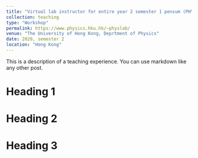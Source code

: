 ```yaml
---
title: "Virtual lab instructor for entire year 2 semester 1 pensum (PHYS 2250, 2255, 2260, 2265)"
collection: teaching
type: "Workshop"
permalink: https://www.physics.hku.hk/~physlab/
venue: "The University of Hong Kong, Deprtment of Physics"
date: 2020, semester 2
location: "Hong Kong"
---
```


This is a description of a teaching experience. You can use markdown like any other post.

Heading 1
======

Heading 2
======

Heading 3
======
